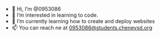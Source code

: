 - 👋 Hi, I’m @0953086
- 👀 I’m interested in learning to code.
- 🌱 I’m currently learning how to create and deploy websites
- 📫 You can reach ne at 0953086@students.cheneysd.org

<!---
0953086/0953086 is a ✨ special ✨ repository because its `README.md` (this file) appears on your GitHub profile.
You can click the Preview link to take a look at your changes.
--->
